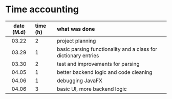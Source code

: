 # Time accounting

| date (M.d) | time (h) | what was done |
| :----:|:-----| :-----|
| 03.22 | 2    | project planning |
| 03.29 | 1    | basic parsing functionality and a class for dictionary entries |
| 03.30 | 2    | test and improvements for parsing |
| 04.05 | 1    | better backend logic and code cleaning |
| 04.06 | 1    | debugging JavaFX |
| 04.06 | 3    | basic UI, more backend logic |
